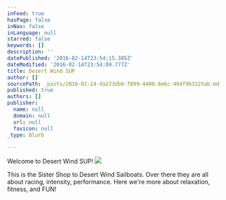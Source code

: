 ```yaml
---
inFeed: true
hasPage: false
inNav: false
inLanguage: null
starred: false
keywords: []
description: ''
datePublished: '2016-02-14T23:54:15.385Z'
dateModified: '2016-02-14T23:54:09.777Z'
title: Desert Wind SUP
author: []
sourcePath: _posts/2016-02-14-da273dbb-f899-4400-8e6c-484f9b3125ab.md
published: true
authors: []
publisher:
  name: null
  domain: null
  url: null
  favicon: null
_type: Blurb

---
```

Welcome to Desert Wind SUP!
![](https://the-grid-user-content.s3-us-west-2.amazonaws.com/f50e9feb-64f5-4b3d-9785-3264334d15fb.png)

This is the Sister Shop to Desert Wind Sailboats. Over there they are all about racing, intensity, performance. Here we're more about relaxation, fitness, and FUN!